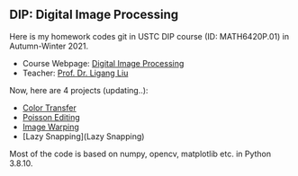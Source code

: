 ## DIP: Digital Image Processing

Here is my homework codes git in USTC DIP course (ID: MATH6420P.01) in Autumn-Winter 2021. 

- Course Webpage: [Digital Image Processing](http://staff.ustc.edu.cn/~lgliu/Courses/DIP_2021_autumn-winter/default.htm)
- Teacher: [Prof. Dr. Ligang Liu](http://staff.ustc.edu.cn/~lgliu/)

Now, here are 4 projects (updating..):

- [Color Transfer](Color_Transfer)
- [Poisson Editing](Poisson_Editing)
- [Image Warping](Image_warping)
- [Lazy Snapping](Lazy Snapping)

Most of the code is based on numpy, opencv, matplotlib etc. in Python 3.8.10. 